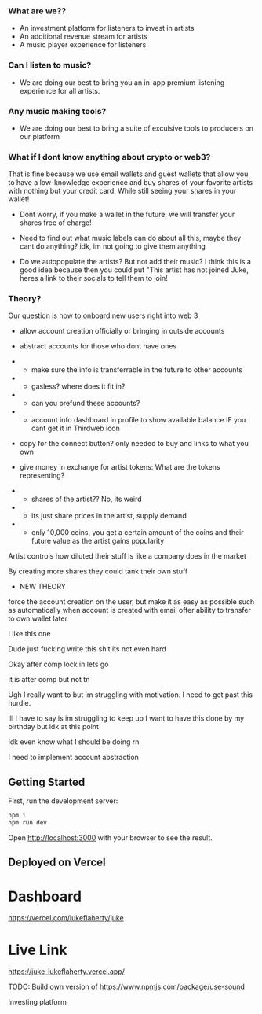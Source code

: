 ### What are we??

- An investment platform for listeners to invest in artists
- An additional revenue stream for artists
- A music player experience for listeners

### Can I listen to music?

- We are doing our best to bring you an in-app premium listening experience for all artists.

### Any music making tools?

- We are doing our best to bring a suite of exculsive tools to producers on our platform

### What if I dont know anything about crypto or web3?

That is fine because we use email wallets and guest wallets that allow you to have a low-knowledge experience and buy shares of your favorite artists with nothing but your credit card. While still seeing your shares in your wallet!

- Dont worry, if you make a wallet in the future, we will transfer your shares free of charge!

- Need to find out what music labels can do about all this, maybe they cant do anything? idk, im not going to give them anything

- Do we autopopulate the artists? But not add their music?
  I think this is a good idea because then you could put "This artist has not joined Juke, heres a link to their socials to tell them to join!

### Theory?

Our question is how to onboard new users right into web 3

- allow account creation officially or bringing in outside accounts
- abstract accounts for those who dont have ones
- - make sure the info is transferrable in the future to other accounts
- - gasless? where does it fit in?
- - can you prefund these accounts?
- - account info dashboard in profile to show available balance IF you cant get it in Thirdweb icon
- copy for the connect button? only needed to buy and links to what you own

- give money in exchange for artist tokens: What are the tokens representing?
- - shares of the artist?? No, its weird
- - its just share prices in the artist, supply demand
- - only 10,000 coins, you get a certain amount of the coins and their future value as the artist gains popularity

Artist controls how diluted their stuff is like a company does in the market

By creating more shares they could tank their own stuff

- NEW THEORY

force the account creation on the user, but make it as easy as possible
such as automatically when account is created with email
offer ability to transfer to own wallet later

I like this one

Dude just fucking write this shit its not even hard

Okay after comp lock in lets go

It is after comp but not tn

Ugh I really want to but im struggling with motivation. I need to get past this hurdle.

Ill I have to say is im struggling to keep up I want to have this done by my birthday but idk at this point

Idk even know what I should be doing rn

I need to implement account abstraction

## Getting Started

First, run the development server:

```bash
npm i
npm run dev
```

Open [http://localhost:3000](http://localhost:3000) with your browser to see the result.

## Deployed on Vercel

# Dashboard

https://vercel.com/lukeflaherty/juke

# Live Link

https://juke-lukeflaherty.vercel.app/

TODO: Build own version of https://www.npmjs.com/package/use-sound

Investing platform
